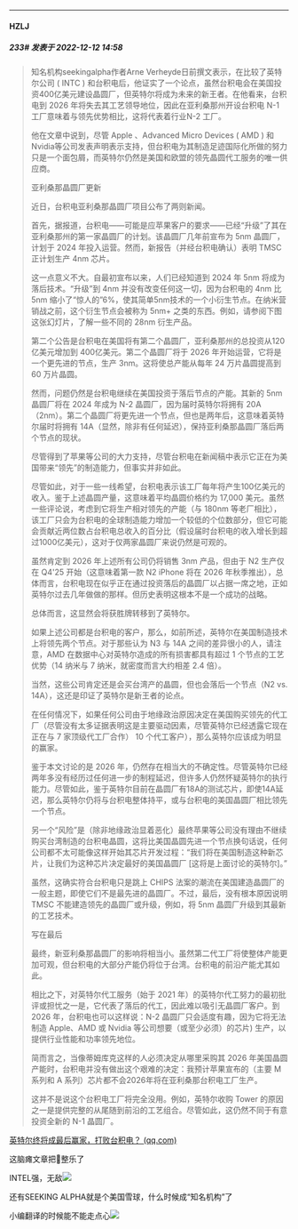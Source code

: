 

*****

####  HZLJ  
##### 233#       发表于 2022-12-12 14:58

<blockquote>知名机构seekingalpha作者Arne Verheyde日前撰文表示，在比较了英特尔公司 ( INTC ) 和台积电后，他证实了一个论点，虽然台积电会在美国投资400亿美元建设晶圆厂，但英特尔将成为未来的新王者。在他看来，台积电到 2026 年将失去其工艺领导地位，因此在亚利桑那州开设台积电 N-1 工厂意味着与领先优势相比，这将代表着行业N-2 工厂。

他在文章中说到，尽管 Apple 、Advanced Micro Devices ( AMD ) 和 Nvidia等公司发表声明表示支持，但台积电为其制造足迹国际化所做的努力只是一个面包屑，而英特尔仍然是美国和欧盟的领先晶圆代工服务的唯一供应商。

亚利桑那晶圆厂更新

近日，台积电亚利桑那晶圆厂项目公布了两则新闻。

首先，据报道，台积电——可能是应苹果客户的要求——已经“升级”了其在亚利桑那州的第一家晶圆厂的计划。该晶圆厂几年前宣布为 5nm 晶圆厂，计划于 2024 年投入运营。然而，新报告（并经台积电确认）表明 TMSC 正计划生产 4nm 芯片。

这一点意义不大。自最初宣布以来，人们已经知道到 2024 年 5nm 将成为落后技术。“升级”到 4nm 并没有改变任何这一切，因为台积电的 4nm 比 5nm 缩小了“惊人的”6%，使其简单5nm技术的一个小衍生节点。在纳米营销战之前，这个衍生节点会被称为 5nm+ 之类的东西。例如，请参阅下图这张幻灯片，了解一些不同的 28nm 衍生产品。

第二个公告是台积电在美国将有第二个晶圆厂，亚利桑那州的总投资从120亿美元增加到 400亿美元。第二个晶圆厂将于 2026 年开始运营，它将是一个更先进的节点，生产 3nm。这将使总产能从每年 24 万片晶圆提高到 60 万片晶圆。

然而，问题仍然是台积电继续在美国投资于落后节点的产能。其新的 5nm 晶圆厂将在 2024 年成为 N-2 晶圆厂，因为届时英特尔将拥有 20A（2nm）。第二个晶圆厂将更先进一个节点，但也是两年后，这意味着英特尔届时将拥有 14A（显然，除非有任何延迟），保持亚利桑那晶圆厂落后两个节点的现状。

尽管得到了苹果等公司的大力支持，尽管台积电在新闻稿中表示它正在为美国带来“领先”的制造能力，但事实并非如此。

尽管如此，对于一些一线希望，台积电表示该工厂每年将产生100亿美元的收入。鉴于上述晶圆产量，这意味着平均晶圆价格约为 17,000 美元。虽然一些评论说，考虑到它将生产相对领先的产能（与 180nm 等老厂相比），该工厂只会为台积电的全球制造能力增加一个较低的个位数部分，但它可能会贡献近两位数占台积电总收入的百分比（假设届时台积电的收入增长到超过1000亿美元），这对于仅两家晶圆厂来说仍然是可观的。

虽然肯定到 2026 年上述所有公司仍将销售 3nm 产品，但由于 N2 生产仅在 Q4'25 开始（这意味着第一款 N2 iPhone 将在 2026 年秋季推出），总体而言，台积电现在似乎正在通过投资落后的晶圆厂以占据一席之地，正如英特尔过去几年做做的那样。但历史表明这根本不是一个成功的战略。

总体而言，这显然会将获胜牌转移到了英特尔。

如果上述公司都是台积电的客户，那么，如前所述，英特尔在美国制造技术上将领先两个节点。对于那些认为 N3 与 14A 之间的差异很小的人，请注意，AMD 在数据中心对英特尔造成的所有损害都具有超过 1 个节点的工艺优势（14 纳米与 7 纳米，就密度而言大约相差 2.4 倍）。

当然，这些公司肯定还是会买台湾产的晶圆，但也会落后一个节点（N2 vs. 14A），这还是印证了英特尔是新王者的论点。

在任何情况下，如果任何公司由于地缘政治原因决定在美国购买领先的代工厂（尽管没有太多证据表明这是主要驱动因素，尽管英特尔已经透露它现在正在与 7 家顶级代工厂合作） 10 个代工客户），那么英特尔应该成为明显的赢家。

鉴于本文讨论的是 2026 年，仍然存在相当大的不确定性。尽管英特尔已经两年多没有经历过任何进一步的制程延迟，但许多人仍然怀疑英特尔的执行能力。尽管如此，鉴于英特尔目前在晶圆厂有18A的测试芯片，即使14A延迟，那么英特尔仍将与台积电整体持平，或与台积电的美国晶圆厂相比领先一个节点。

另一个“风险”是（除非地缘政治显着恶化）最终苹果等公司没有理由不继续购买台湾制造的台积电晶圆，这将比美国晶圆先进一个节点换句话说，任何公司都不太可能像这样开始其芯片开发过程：“我们将在美国制造这种新芯片，让我们为这种芯片决定最好的美国晶圆厂 [这将是上面讨论的英特尔]。”

虽然，这确实符合台积电只是跳上 CHIPS 法案的潮流在美国建造晶圆厂的一般主题，即使它们不是最先进的晶圆厂。不过，最后，没有根本原因说明 TMSC 不能建造领先的晶圆厂或升级，例如，将 5nm 晶圆厂升级到其最新的工艺技术。

写在最后

最终，新亚利桑那晶圆厂的影响将相当小。虽然第二代工厂将使整体产能更加可观，但台积电的大部分产能仍将位于台湾。台积电的前沿产能尤其如此。

相比之下，对英特尔代工服务（始于 2021 年）的英特尔代工努力的最初批评或担忧之一是，它代表了落后的代工，因此难以吸引无晶圆厂客户。到 2026 年，台积电也可以这样说：N-2 晶圆厂只会适度有趣，因为它将无法制造 Apple、AMD 或 Nvidia 等公司想要（或至少必须）的芯片) 生产，以提供行业性能和功率领先地位。

简而言之，当像蒂姆库克这样的人必须决定从哪里采购其 2026 年美国晶圆产能时，台积电并没有做出这个艰难的决定：我预计苹果宣布的（主要 M 系列和 A 系列）芯片都不会2026年将在亚利桑那台积电工厂生产。

这并不是说这个台积电工厂将完全没用。例如，英特尔收购 Tower 的原因之一是提供完整的从尾随到前沿的工艺组合。尽管如此，这仍然不同于有意投资全新的 N-1 晶圆厂。</blockquote>[英特尔终将成最后赢家，打败台积电？ (qq.com)](https://mp.weixin.qq.com/s/4o51z82jjJOoQYD2lUbaiw)

这脑瘫文章把👴整乐了

INTEL强，无敌<img src="https://static.saraba1st.com/image/smiley/face2017/067.png" referrerpolicy="no-referrer">

还有SEEKING ALPHA就是个美国雪球，什么时候成“知名机构”了

小编翻译的时候能不能走点心<img src="https://static.saraba1st.com/image/smiley/face2017/261.png" referrerpolicy="no-referrer">

